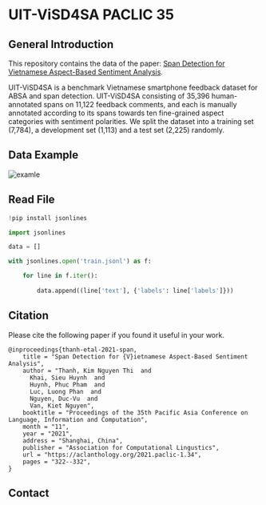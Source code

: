 # UIT-ViSD4SA PACLIC 35
## General Introduction
This repository contains the data of the paper: [Span Detection for Vietnamese Aspect-Based Sentiment Analysis](https://aclanthology.org/2021.paclic-1.34/). 

UIT-ViSD4SA is a benchmark Vietnamese smartphone feedback dataset for ABSA and span detection. UIT-ViSD4SA consisting of 35,396 human-annotated spans on 11,122 feedback comments, and each is manually annotated according to its spans towards ten fine-grained aspect categories with sentiment polarities. We split the dataset into a training set (7,784), a development set (1,113) and a test set (2,225) randomly.
## Data Example
![examle](https://github.com/kimkim00/UIT-ViSD4SA/blob/main/example.png)
## Read File
```python
!pip install jsonlines

import jsonlines

data = []

with jsonlines.open('train.jsonl') as f:

    for line in f.iter():
       
        data.append((line['text'], {'labels': line['labels']}))
```
## Citation
Please cite the following paper if you found it useful in your work.

````
@inproceedings{thanh-etal-2021-span,
    title = "Span Detection for {V}ietnamese Aspect-Based Sentiment Analysis",
    author = "Thanh, Kim Nguyen Thi  and
      Khai, Sieu Huynh  and
      Huynh, Phuc Pham  and
      Luc, Luong Phan  and
      Nguyen, Duc-Vu  and
      Van, Kiet Nguyen",
    booktitle = "Proceedings of the 35th Pacific Asia Conference on Language, Information and Computation",
    month = "11",
    year = "2021",
    address = "Shanghai, China",
    publisher = "Association for Computational Lingustics",
    url = "https://aclanthology.org/2021.paclic-1.34",
    pages = "322--332",
}
````

## Contact
